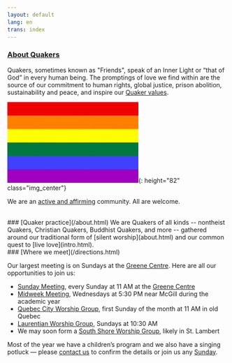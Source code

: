 ```yaml
---
layout: default
lang: en
trans: index
---
```

 
### [About Quakers](/about.html)

Quakers, sometimes known as "Friends", speak of an Inner Light or “that of God” in every human being. The promptings of love we find within are the source of our commitment to human rights, global justice, prison abolition, sustainability and peace, and inspire our [Quaker values](/intro.html).

![Rainbow flag](/assets/images/Rainbow-Flag.jpg){: height="82" class="img_center"}

We are an [active and affirming](/intro.html) community. All are welcome.

<br>
### [Quaker practice](/about.html)
We are Quakers of all kinds -- nontheist Quakers, Christian Quakers, Buddhist Quakers, and more -- gathered around our traditional form of [silent worship](about.html) and our common quest to [live love](intro.html).

<br>
### [Where we meet](/directions.html)

Our largest meeting is on Sundays at the [Greene Centre](/directions.html). Here are all our opportunities to join us: 
* [Sunday Meeting](directions.html), every Sunday at 11 AM at the [Greene Centre](/directions.html)
* [Midweek Meeting](midweek.html), Wednesdays at 5:30 PM near McGill during the academic year
* [Quebec City Worship Group](quebec.html), first Sunday of the month at 11 AM in old Quebec
* [Laurentian Worship Group](laurentians.html), Sundays at 10:30 AM
* We may soon form a [South Shore Worship Group](south_shore.html), likely in St. Lambert

Most of the year we have a children’s program and we also have a singing potluck — please [contact us](/contact.html) to confirm the details or join us any [Sunday](/directions.html).
